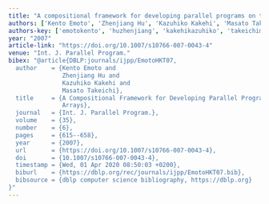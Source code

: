 ```yaml
---
title: "A compositional framework for developing parallel programs on two-dimensional arrays"
authors: ['Kento Emoto', 'Zhenjiang Hu', 'Kazuhiko Kakehi', 'Masato Takeichi']
authors-key: ['emotokento', 'huzhenjiang', 'kakehikazuhiko', 'takeichimasato']
year: "2007"
article-link: "https://doi.org/10.1007/s10766-007-0043-4"
venue: "Int. J. Parallel Program."
bibex: "@article{DBLP:journals/ijpp/EmotoHKT07,
  author    = {Kento Emoto and
               Zhenjiang Hu and
               Kazuhiko Kakehi and
               Masato Takeichi},
  title     = {A Compositional Framework for Developing Parallel Programs on Two-Dimensional
               Arrays},
  journal   = {Int. J. Parallel Program.},
  volume    = {35},
  number    = {6},
  pages     = {615--658},
  year      = {2007},
  url       = {https://doi.org/10.1007/s10766-007-0043-4},
  doi       = {10.1007/s10766-007-0043-4},
  timestamp = {Wed, 01 Apr 2020 08:50:03 +0200},
  biburl    = {https://dblp.org/rec/journals/ijpp/EmotoHKT07.bib},
  bibsource = {dblp computer science bibliography, https://dblp.org}
}"
---
```

